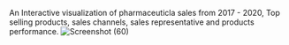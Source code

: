 An Interactive visualization of pharmaceuticla sales from 2017 - 2020, Top selling products, sales channels, sales representative and products performance.
![Screenshot (60)](https://github.com/EjioguUgochukwu18/PHARMACEUTICALSALES/assets/96904709/e0438802-08c6-4a2d-aaea-fe1e297eb994)
